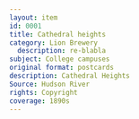 ```yaml
---
layout: item
id: 0001
title: Cathedral heights
category: Lion Brewery
  description: re-blabla
subject: College campuses
original format: postcards
description: Cathedral Heights 
Source: Hudson River 
rights: Copyright 
coverage: 1890s
---
```

